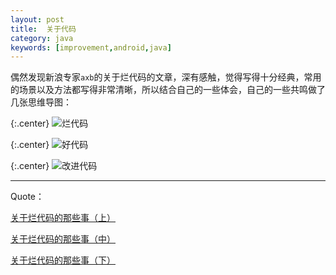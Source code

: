 ```yaml
---
layout: post
title:  关于代码
category: java
keywords: [improvement,android,java]
---
```


偶然发现新浪专家`axb`的关于烂代码的文章，深有感触，觉得写得十分经典，常用的场景以及方法都写得非常清晰，所以结合自己的一些体会，自己的一些共鸣做了几张思维导图：


{:.center}
![烂代码](http://res.oncelee.com/assets/img/20161218/%E7%83%82%E4%BB%A3%E7%A0%81.png)


{:.center}
![好代码](http://res.oncelee.com/assets/img/20161218/%E5%A5%BD%E4%BB%A3%E7%A0%81.png)


{:.center}
![改进代码](http://res.oncelee.com/assets/img/20161218/%E6%94%B9%E8%BF%9B%E7%83%82%E4%BB%A3%E7%A0%81.png)



---

Quote：

[关于烂代码的那些事（上）](http://blog.2baxb.me/archives/1343)

[关于烂代码的那些事（中）](http://blog.2baxb.me/archives/1378)

[关于烂代码的那些事（下）](http://blog.2baxb.me/archives/1499)
